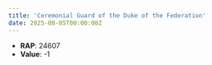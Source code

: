 ```yaml
---
title: 'Ceremonial Guard of the Duke of the Federation'
date: 2025-08-05T00:00:00Z
---
```

- **RAP**: 24607
- **Value**: -1
